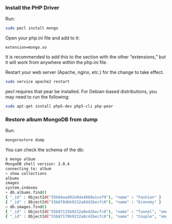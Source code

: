 ### Install the PHP Driver

Run:

```sh
sudo pecl install mongo
```

Open your php.ini file and add to it:

```text
extension=mongo.so
```

It is recommended to add this to the section with the other “extensions,” but it will work from anywhere within the php.ini file.

Restart your web server (Apache, nginx, etc.) for the change to take effect.

```sh
sudo service apache2 restart
```

pecl requires that pear be installed. For Debian-based distributions, you may need to run the following:

```sh
sudo apt-get install php5-dev php5-cli php-pear
```

### Restore album MongoDB from dump

Run:

```sh
mongorestore dump
```

You can check the schema of the db:

```sh
$ mongo album
MongoDB shell version: 2.0.4
connecting to: album
> show collections
albums
images
system.indexes
> db.albums.find()
{ "_id" : ObjectId("55b84aad92e0da4860a1cef9"), "name" : "Fashion" }
{ "_id" : ObjectId("55b870dbb9232a8d42becfc0"), "name" : "Economy" }
> db.images.find()
{ "_id" : ObjectId("55b87115b9232a8e42becfc0"), "name" : "Tunnel", "email" : "mike@mikeneder.me", "file_name" : "01-tunnel.jpg", "album_id" : ObjectId("55b84aad92e0da4860a1cef9") }
{ "_id" : ObjectId("55b87179b9232a8c42becfc0"), "name" : "Couple", "email" : "mike@mikeneder.me", "file_name" : "02-couple.jpg", "album_id" : ObjectId("55b84aad92e0da4860a1cef9") }
```
